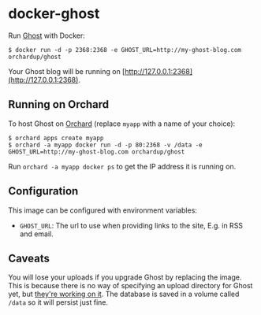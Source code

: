 docker-ghost
============

Run [Ghost](http://ghost.org) with Docker:

    $ docker run -d -p 2368:2368 -e GHOST_URL=http://my-ghost-blog.com orchardup/ghost

Your Ghost blog will be running on [http://127.0.0.1:2368](http://127.0.0.1:2368).


Running on Orchard
------------------

To host Ghost on [Orchard](https://orchardup.com) (replace `myapp` with a name of your choice):

    $ orchard apps create myapp
    $ orchard -a myapp docker run -d -p 80:2368 -v /data -e GHOST_URL=http://my-ghost-blog.com orchardup/ghost

Run `orchard -a myapp docker ps` to get the IP address it is running on.

Configuration
-------------

This image can be configured with environment variables:

 - `GHOST_URL`: The url to use when providing links to the site, E.g. in RSS and email.


Caveats
-------

You will lose your uploads if you upgrade Ghost by replacing the image. This is because there is no way of specifying an upload directory for Ghost yet, but [they're working on it](https://github.com/TryGhost/Ghost/issues/635). The database is saved in a volume called `/data` so it will persist just fine.


